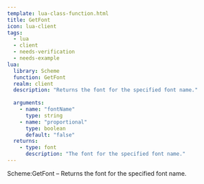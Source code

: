 ```yaml
---
template: lua-class-function.html
title: GetFont
icon: lua-client
tags:
  - lua
  - client
  - needs-verification
  - needs-example
lua:
  library: Scheme
  function: GetFont
  realm: client
  description: "Returns the font for the specified font name."
  
  arguments:
    - name: "fontName"
      type: string
    - name: "proportional"
      type: boolean
      default: "false"
  returns:
    - type: font
      description: "The font for the specified font name."
---
```


<div class="lua__search__keywords">
Scheme:GetFont &#x2013; Returns the font for the specified font name.
</div>
